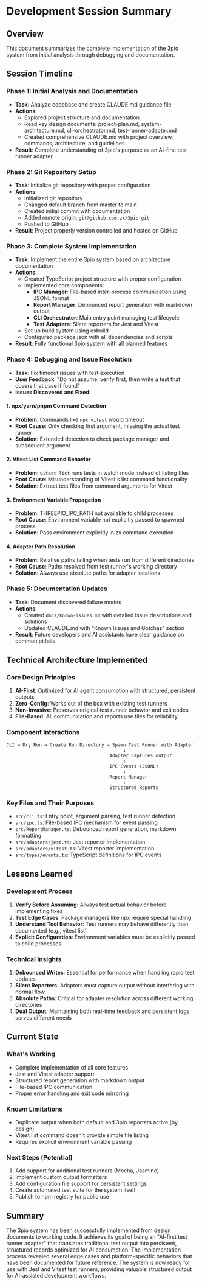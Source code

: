 # Development Session Summary

## Overview
This document summarizes the complete implementation of the 3pio system from initial analysis through debugging and documentation.

## Session Timeline

### Phase 1: Initial Analysis and Documentation
- **Task**: Analyze codebase and create CLAUDE.md guidance file
- **Actions**:
  - Explored project structure and documentation
  - Read key design documents: project-plan.md, system-architecture.md, cli-orchestrator.md, test-runner-adapter.md
  - Created comprehensive CLAUDE.md with project overview, commands, architecture, and guidelines
- **Result**: Complete understanding of 3pio's purpose as an AI-first test runner adapter

### Phase 2: Git Repository Setup
- **Task**: Initialize git repository with proper configuration
- **Actions**:
  - Initialized git repository
  - Changed default branch from master to main
  - Created initial commit with documentation
  - Added remote origin: `git@github.com:zk/3pio.git`
  - Pushed to GitHub
- **Result**: Project properly version controlled and hosted on GitHub

### Phase 3: Complete System Implementation
- **Task**: Implement the entire 3pio system based on architecture documentation
- **Actions**:
  - Created TypeScript project structure with proper configuration
  - Implemented core components:
    - **IPC Manager**: File-based inter-process communication using JSONL format
    - **Report Manager**: Debounced report generation with markdown output
    - **CLI Orchestrator**: Main entry point managing test lifecycle
    - **Test Adapters**: Silent reporters for Jest and Vitest
  - Set up build system using esbuild
  - Configured package.json with all dependencies and scripts
- **Result**: Fully functional 3pio system with all planned features

### Phase 4: Debugging and Issue Resolution
- **Task**: Fix timeout issues with test execution
- **User Feedback**: "Do not assume, verify first, then write a test that covers that case if found"
- **Issues Discovered and Fixed**:

#### 1. npx/yarn/pnpm Command Detection
- **Problem**: Commands like `npx vitest` would timeout
- **Root Cause**: Only checking first argument, missing the actual test runner
- **Solution**: Extended detection to check package manager and subsequent argument

#### 2. Vitest List Command Behavior
- **Problem**: `vitest list` runs tests in watch mode instead of listing files
- **Root Cause**: Misunderstanding of Vitest's list command functionality
- **Solution**: Extract test files from command arguments for Vitest

#### 3. Environment Variable Propagation
- **Problem**: THREEPIO_IPC_PATH not available to child processes
- **Root Cause**: Environment variable not explicitly passed to spawned process
- **Solution**: Pass environment explicitly in zx command execution

#### 4. Adapter Path Resolution
- **Problem**: Relative paths failing when tests run from different directories
- **Root Cause**: Paths resolved from test runner's working directory
- **Solution**: Always use absolute paths for adapter locations

### Phase 5: Documentation Updates
- **Task**: Document discovered failure modes
- **Actions**:
  - Created `docs/known-issues.md` with detailed issue descriptions and solutions
  - Updated CLAUDE.md with "Known Issues and Gotchas" section
- **Result**: Future developers and AI assistants have clear guidance on common pitfalls

## Technical Architecture Implemented

### Core Design Principles
1. **AI-First**: Optimized for AI agent consumption with structured, persistent outputs
2. **Zero-Config**: Works out of the box with existing test runners
3. **Non-Invasive**: Preserves original test runner behavior and exit codes
4. **File-Based**: All communication and reports use files for reliability

### Component Interactions
```
CLI → Dry Run → Create Run Directory → Spawn Test Runner with Adapter
                                           ↓
                                      Adapter captures output
                                           ↓
                                      IPC Events (JSONL)
                                           ↓
                                      Report Manager
                                           ↓
                                      Structured Reports
```

### Key Files and Their Purposes
- `src/cli.ts`: Entry point, argument parsing, test runner detection
- `src/ipc.ts`: File-based IPC mechanism for event passing
- `src/ReportManager.ts`: Debounced report generation, markdown formatting
- `src/adapters/jest.ts`: Jest reporter implementation
- `src/adapters/vitest.ts`: Vitest reporter implementation
- `src/types/events.ts`: TypeScript definitions for IPC events

## Lessons Learned

### Development Process
1. **Verify Before Assuming**: Always test actual behavior before implementing fixes
2. **Test Edge Cases**: Package managers like npx require special handling
3. **Understand Tool Behavior**: Test runners may behave differently than documented (e.g., vitest list)
4. **Explicit Configuration**: Environment variables must be explicitly passed to child processes

### Technical Insights
1. **Debounced Writes**: Essential for performance when handling rapid test updates
2. **Silent Reporters**: Adapters must capture output without interfering with normal flow
3. **Absolute Paths**: Critical for adapter resolution across different working directories
4. **Dual Output**: Maintaining both real-time feedback and persistent logs serves different needs

## Current State

### What's Working
- Complete implementation of all core features
- Jest and Vitest adapter support
- Structured report generation with markdown output
- File-based IPC communication
- Proper error handling and exit code mirroring

### Known Limitations
- Duplicate output when both default and 3pio reporters active (by design)
- Vitest list command doesn't provide simple file listing
- Requires explicit environment variable passing

### Next Steps (Potential)
1. Add support for additional test runners (Mocha, Jasmine)
2. Implement custom output formatters
3. Add configuration file support for persistent settings
4. Create automated test suite for the system itself
5. Publish to npm registry for public use

## Summary
The 3pio system has been successfully implemented from design documents to working code. It achieves its goal of being an "AI-first test runner adapter" that translates traditional test output into persistent, structured records optimized for AI consumption. The implementation process revealed several edge cases and platform-specific behaviors that have been documented for future reference. The system is now ready for use with Jest and Vitest test runners, providing valuable structured output for AI-assisted development workflows.